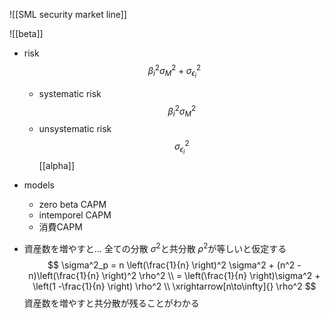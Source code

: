 ![[SML security market line]]

![[beta]]

- risk
    $$
    \beta_i^2 \sigma_M^2 + \sigma^2_{\epsilon_i}
    $$
    - systematic risk
        $$
        \beta_i^2 \sigma_M^2 
        $$
    - unsystematic risk
        $$
        \sigma^2_{\epsilon_i}
        $$
[[alpha]]
- models

    - zero beta CAPM
    - intemporel CAPM
    - 消費CAPM
- 資産数を増やすと…
    全ての分散 $\sigma^2$と共分散 $\rho^2$が等しいと仮定する
    $$
    \sigma^2_p = n \left(\frac{1}{n} \right)^2 \sigma^2 + (n^2 -n)\left(\frac{1}{n} \right)^2 \rho^2 \\ = \left(\frac{1}{n} \right)\sigma^2 + \left(1 -\frac{1}{n} \right) \rho^2 \\
    \xrightarrow[n\to\infty]{} \rho^2
    $$
    資産数を増やすと共分散が残ることがわかる